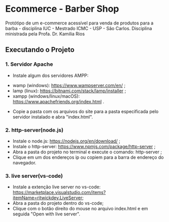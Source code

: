 # Ecommerce - Barber Shop
Protótipo de um e-commerce acessível para venda de produtos para a barba - disciplina IUC - Mestrado ICMC - USP - São Carlos. Disciplina ministrada pela Profa. Dr. Kamilia Rios


## Executando o Projeto

### 1. Servidor Apache

- Instale algum dos servidores AMPP:
* wamp (windows): https://www.wampserver.com/en/ ;
* lamp (linux): https://bitnami.com/stack/lamp/installer ;
* xampp (windows/linux/macOS): https://www.apachefriends.org/index.html .

- Copie a pasta com os arquivos do site para a pasta especificada pelo servidor instalado e abra "index.html".

### 2. http-server(node.js)

- Instale o node.js: https://nodejs.org/en/download/ ;
- Instale o http-server: https://www.npmjs.com/package/http-server ;
- Abra a pasta do projeto no terminal e execute o comando: http-server ;
- Clique em um dos endereços ip ou copiem para a barra de endereço do navegador.

### 3. live server(vs-code)

- Instale a extenção live server no vs-code: https://marketplace.visualstudio.com/items?itemName=ritwickdey.LiveServer;
- Abra a pasta do projeto dentro do vs-code;
- Clique com o botão direito do mouse no arquivo index.html e em seguida "Open with live server".


